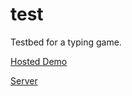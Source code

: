 # test
Testbed for a typing game.

[Hosted Demo](https://willkillson.github.io/test/)

[Server](http://testtyper-testtyper.1d35.starter-us-east-1.openshiftapps.com/)
